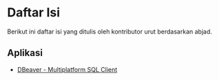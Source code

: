 # Daftar Isi
Berikut ini daftar isi yang ditulis oleh kontributor urut berdasarkan abjad.

## Aplikasi
- [DBeaver - Multiplatform SQL Client](aplikasi/DBeaver-SQL-Database-Client.md)